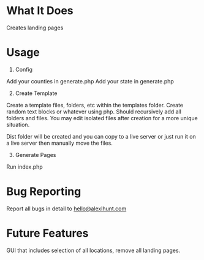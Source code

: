 # What It Does

Creates landing pages

# Usage 

1. Config

Add your counties in generate.php
Add your state in generate.php

2. Create Template

Create a template files, folders, etc within the templates folder. Create random text blocks or whatever using php. Should recursively add all folders and files. You may edit isolated files after creation for a more unique situation.

Dist folder will be created and you can copy to a live server or just run it on a live server then manually move the files.

3. Generate Pages

Run index.php

# Bug Reporting

Report all bugs in detail to hello@alexlhunt.com

# Future Features

GUI that includes selection of all locations, remove all landing pages.